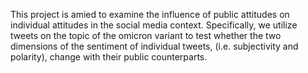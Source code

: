 This project is amied to examine the influence of public attitudes on individual attitudes in the social media context. Specifically, we utilize tweets on the topic of the omicron variant to test whether the two dimensions of the sentiment of individual tweets, (i.e. subjectivity and polarity),  change with their public counterparts.
